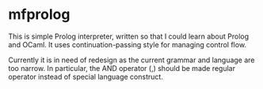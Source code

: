 mfprolog
========

This is simple Prolog interpreter, written so that I could learn about Prolog and OCaml. It uses continuation-passing style for managing control flow.

Currently it is in need of redesign as the current grammar and language are too narrow. In particular, the AND operator (,) should be made regular operator instead of special language construct.
